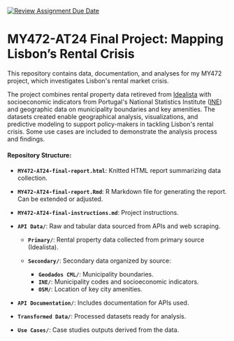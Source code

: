 [![Review Assignment Due Date](https://classroom.github.com/assets/deadline-readme-button-22041afd0340ce965d47ae6ef1cefeee28c7c493a6346c4f15d667ab976d596c.svg)](https://classroom.github.com/a/9NdxGEaf)


# MY472-AT24 Final Project: Mapping Lisbon’s Rental Crisis

This repository contains data, documentation, and analyses for my MY472 project, which investigates Lisbon's rental market crisis. 

The project combines rental property data retireved from [Idealista](https://www.idealista.pt) with socioeconomic indicators from Portugal's National Statistics Institute ([INE](https://www.ine.pt/xportal/xmain?xpgid=ine_main&xpid=INE)) and geographic data on municipality boundaries and key amenities. The datasets created enable geographical analysis, visualizations, and predictive modeling to support policy-makers in tackling Lisbon's rental crisis. Some use cases are included to demonstrate the analysis process and findings.


#### Repository Structure:

- **`MY472-AT24-final-report.html`**: Knitted HTML report summarizing data collection.  
- **`MY472-AT24-final-report.Rmd`**: R Markdown file for generating the report. Can be extended or adjusted.
- **`MY472-AT24-final-instructions.md`**: Project instructions.

- **`API Data/`**: Raw and tabular data sourced from APIs and web scraping.

  - **`Primary/`**: Rental property data collected from primary source (Idealista). 
  
  - **`Secondary/`**: Secondary data organized by source:  
    - **`Geodados CML/`**: Municipality boundaries.
    - **`INE/`**: Municipality codes and socioeconomic indicators.
    - **`OSM/`**: Location of key city amenities.
    
- **`API Documentation/`**: Includes documentation for APIs used.  

- **`Transformed Data/`**: Processed datasets ready for analysis.  

- **`Use Cases/`**: Case studies outputs derived from the data.  
